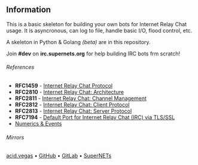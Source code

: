 ## Information
This is a basic skeleton for building your own bots for Internet Relay Chat usage. It is asyncronous, can log to file, handle basic I/O, flood control, etc.

A skeleton in Python & Golang *(beta)* are in this repository.

Join **#dev** on **irc.supernets.org** for help building IRC bots frm scratch!

###### References
- **RFC1459** - [Internet Relay Chat Protocol](https://raw.githubusercontent.com/internet-relay-chat/archive/master/rfc/rfc1459.txt)
- **RFC2810** - [Internet Relay Chat: Architecture](https://raw.githubusercontent.com/internet-relay-chat/archive/master/rfc/rfc2810.txt)
- **RFC2811** - [Internet Relay Chat: Channel Management](https://raw.githubusercontent.com/internet-relay-chat/archive/master/rfc/rfc2811.txt)
- **RFC2812** - [Internet Relay Chat: Client Protocol](https://raw.githubusercontent.com/internet-relay-chat/archive/master/rfc/rfc2812.txt)
- **RFC2813** - [Internet Relay Chat: Server Protocol](https://raw.githubusercontent.com/internet-relay-chat/archive/master/rfc/rfc2813.txt)
- **RFC7194** - [Default Port for Internet Relay Chat (IRC) via TLS/SSL](https://raw.githubusercontent.com/internet-relay-chat/archive/master/rfc/rfc7194.txt)
- [Numerics & Events](https://raw.githubusercontent.com/internet-relay-chat/archive/master/numerics.txt)

###### Mirrors
[acid.vegas](https://git.acid.vegas/skeleton) • [GitHub](https://github.com/acidvegas/skeleton) • [GitLab](https://gitlab.com/acidvegas/skeleton) • [SuperNETs](https://git.supernets.org/acidvegas/skeleton)
